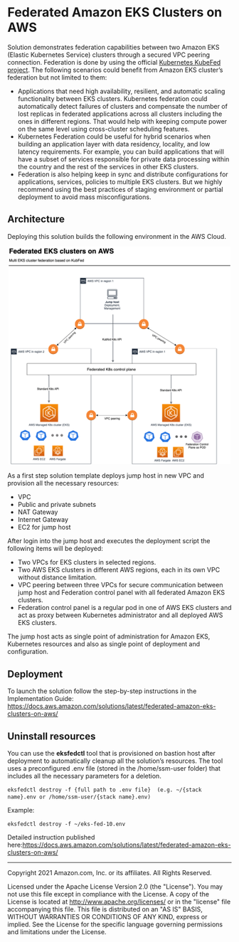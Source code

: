 # Federated Amazon EKS Clusters on AWS

Solution demonstrates federation capabilities between two Amazon EKS (Elastic Kubernetes Service) clusters through a secured VPC peering connection. Federation is done by using the official [Kubernetes KubeFed project](https://github.com/kubernetes-sigs/kubefed). The following scenarios could benefit from Amazon EKS cluster’s federation but not limited to them:

- Applications that need high availability, resilient, and automatic scaling functionality between EKS clusters. Kubernetes federation could automatically detect failures of clusters and compensate the number of lost replicas in federated applications across all clusters including the ones in different regions. That would help with keeping compute power on the same level using cross-cluster scheduling features.
- Kubernetes Federation could be useful for hybrid scenarios when building an application layer with data residency, locality, and low latency requirements. For example, you can build applications that will have a subset of services responsible for private data processing within the country and the rest of the services in other EKS clusters.
- Federation is also helping keep in sync and distribute configurations for applications, services, policies to multiple EKS clusters. But we highly recommend using the best practices of staging environment or partial deployment to avoid mass misconfigurations.

## Architecture

Deploying this solution builds the following environment in the AWS Cloud.
<p align="center">
<img src="source/images/architecture.png" alt="Architecture" width="500"/>
</p>

As a first step solution template deploys jump host in new VPC and provision all the necessary resources:

- VPC
- Public and private subnets
- NAT Gateway
- Internet Gateway
- EC2 for jump host

After login into the jump host and executes the deployment script the following items will be deployed:

- Two VPCs for EKS clusters in selected regions.
- Two AWS EKS clusters in different AWS regions, each in its own VPC without distance limitation.
- VPC peering between three VPCs for secure communication between jump host and Federation control panel with all federated Amazon EKS clusters.
- Federation control panel is a regular pod in one of AWS EKS clusters and act as proxy between Kubernetes administrator and all deployed AWS EKS clusters.

The jump host acts as single point of administration for Amazon EKS, Kubernetes resources and also as single point of deployment and configuration.

## Deployment

To launch the solution follow the step-by-step instructions in the Implementation Guide:
https://docs.aws.amazon.com/solutions/latest/federated-amazon-eks-clusters-on-aws/


## Uninstall resources
You can use the **eksfedctl** tool that is provisioned on bastion host after deployment to automatically cleanup all the solution’s resources. The tool uses a preconfigured .env file (stored in the /home/ssm-user folder) that includes all the necessary parameters for a deletion. 
```
eksfedctl destroy -f {full path to .env file}  (e.g. ~/{stack name}.env or /home/ssm-user/{stack name}.env)
```
Example: 
```
eksfedctl destroy -f ~/eks-fed-10.env
```

Detailed instruction published here:https://docs.aws.amazon.com/solutions/latest/federated-amazon-eks-clusters-on-aws/

---

Copyright 2021 Amazon.com, Inc. or its affiliates. All Rights Reserved.

Licensed under the Apache License Version 2.0 (the "License"). You may not use this file except in compliance with the License. A copy of the License is located at
http://www.apache.org/licenses/
or in the "license" file accompanying this file. This file is distributed on an "AS IS" BASIS, WITHOUT WARRANTIES OR CONDITIONS OF ANY KIND, express or implied. See the License for the specific language governing permissions and limitations under the License.
